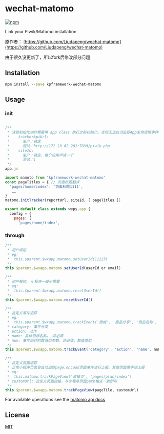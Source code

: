 
# wechat-matomo

[![npm](https://img.shields.io/npm/v/wechat-matomo.svg)](https://www.npmjs.com/package/wechat-matomo)

Link your Piwik/Matomo installation

原作者：
[https://github.com/Liudapeng/wechat-matomo](https://github.com/Liudapeng/wechat-matomo)

由于很久没更新了，所以fork后修改部分问题


## Installation

```bash
npm install --save kpframework-wechat-matomo
```

## Usage

### init

```js

/**
 * 注意初始化动作需要再 app class 执行之前初始化，否则无法自动追踪App生命周期事件
 *    trackerApiUrl:
 *      生产：待定
 *      测试：http://172.18.62.201:7080/piwik.php
 *    siteId:
 *      生产：待定，每个应用申请一个
 *      测试：1
 */
app.js

import mamoto from 'kpframework-wechat-matomo'
const pageTitles = { // 页面标题翻译
  'pages/home/index': '页面标题1111',
   ……
}
matomo.initTracker(reportUrl, siteId, { pageTitles })

export default class extends wepy.app {
  config = {
    pages: [
      'pages/home/index',
```

### through

```js
/**
 * 用户绑定
 * eg:
 *  this.$parent.$wxapp.matomo.setUserId(11123)
 */
this.$parent.$wxapp.matomo.setUserId(userId or email)

/**
 * 用户解绑, 小程序一般不需要
 * eg:
 *  this.$parent.$wxapp.matomo.resetUserId()
 */
this.$parent.$wxapp.matomo.resetUserId()  

/**
 * 自定义事件追踪
 * eg:
 *  this.$parent.$wxapp.matomo.trackEvent('商城', '商品分享', '商品名称', 1)
 * category: 事件分类
 * action: 动作
 * name: 具体目标名称， 非必填
 * num: 事件动作的数值型参数，非必填，数值类型
 */
this.$parent.$wxapp.matomo.trackEvent('category', 'action', 'name', num)

/**
 * 自定义页面追踪
 * 正常小程序页面会自动追踪page.onLoad页面事件进行上报，其他页面需手动上报
 * eg:
 *  this.matomo.trackPageView('直播页', 'pages/plan/index')
 * customUrl: 自定义页面链接，与小程序页面path格式一致即可
 */
this.$parent.$wxapp.matomo.trackPageView(pageTile, customUrl)

```

For available operations see the [matomo api docs](https://developer.matomo.org/api-reference/tracking-javascript)

## License

[MIT](http://opensource.org/licenses/MIT)

